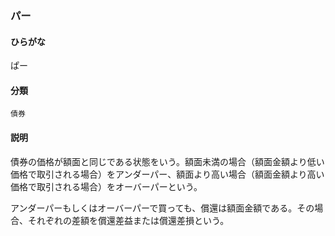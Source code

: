 <div style="display:none;">

## [あ行](securities-terms?id=あ行)
## [か行](securities-terms?id=か行)
## [さ行](securities-terms?id=さ行)
## [た行](securities-terms?id=た行)
## [な行](securities-terms?id=な行)
## [は行](securities-terms?id=は行)

</div>

### パー

#### ひらがな

ぱー

#### 分類

`債券`

#### 説明

債券の価格が額面と同じである状態をいう。額面未満の場合（額面金額より低い価格で取引される場合）をアンダーパー、額面より高い場合（額面金額より高い価格で取引される場合）をオーバーパーという。アンダーパーもしくはオーバーパーで買っても、償還は額面金額である。その場合、それぞれの差額を償還差益または償還差損という。


<div style="display:none;">

## [ま行](securities-terms?id=ま行)
## [や行](securities-terms?id=や行)
## [ら行](securities-terms?id=ら行)
## [わ行](securities-terms?id=わ行)
## [英数字・記号](securities-terms?id=英数字・記号)

</div>

